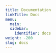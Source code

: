 ```yaml
---
title: Documentation
linkTitle: Docs
menu:
  main:
  sidebar:
    identifier: docs
weight: -200
slug: docs
---
```


